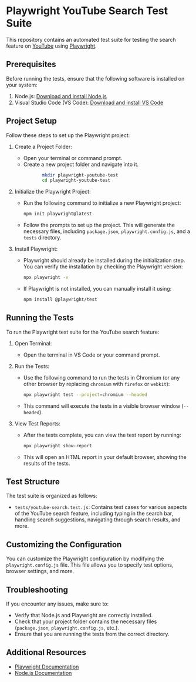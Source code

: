 # Playwright YouTube Search Test Suite

This repository contains an automated test suite for testing the search feature on [YouTube](https://www.youtube.com) using [Playwright](https://playwright.dev/).

## Prerequisites

Before running the tests, ensure that the following software is installed on your system:

1. Node.js: [Download and install Node.js](https://nodejs.org/)
2. Visual Studio Code (VS Code): [Download and install VS Code](https://code.visualstudio.com/)

## Project Setup

Follow these steps to set up the Playwright project:

1. Create a Project Folder:
   - Open your terminal or command prompt.
   - Create a new project folder and navigate into it.
     ```bash
     		mkdir playwright-youtube-test
     		cd playwright-youtube-test

     ```

2. Initialize the Playwright Project:
   - Run the following command to initialize a new Playwright project:
     ```bash
     npm init playwright@latest
     ```
   - Follow the prompts to set up the project. This will generate the necessary files, including `package.json`, `playwright.config.js`, and a `tests` directory.

3. Install Playwright:
   - Playwright should already be installed during the initialization step. You can verify the installation by checking the Playwright version:
     ```bash
     npx playwright -v
     ```
   - If Playwright is not installed, you can manually install it using:
     ```bash
     npm install @playwright/test
     ```

## Running the Tests

To run the Playwright test suite for the YouTube search feature:

1. Open Terminal:
   - Open the terminal in VS Code or your command prompt.

2. Run the Tests:
   - Use the following command to run the tests in Chromium (or any other browser by replacing `chromium` with `firefox` or `webkit`):
     ```bash
     npx playwright test --project=chromium --headed
     ```
   - This command will execute the tests in a visible browser window (`--headed`).

3. View Test Reports:
   - After the tests complete, you can view the test report by running:
     ```bash
     npx playwright show-report
     ```
   - This will open an HTML report in your default browser, showing the results of the tests.

## Test Structure

The test suite is organized as follows:

- `tests/youtube-search.test.js`: Contains test cases for various aspects of the YouTube search feature, including typing in the search bar, handling search suggestions, navigating through search results, and more.

## Customizing the Configuration

You can customize the Playwright configuration by modifying the `playwright.config.js` file. This file allows you to specify test options, browser settings, and more.

## Troubleshooting

If you encounter any issues, make sure to:

- Verify that Node.js and Playwright are correctly installed.
- Check that your project folder contains the necessary files (`package.json`, `playwright.config.js`, etc.).
- Ensure that you are running the tests from the correct directory.

## Additional Resources

- [Playwright Documentation](https://playwright.dev/docs/intro)
- [Node.js Documentation](https://nodejs.org/en/docs/)

